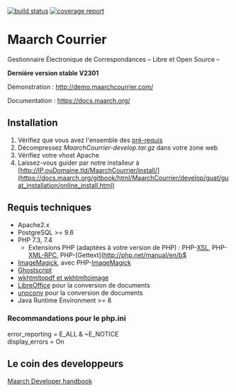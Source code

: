 [![build status](https://labs.maarch.org/maarch/MaarchCourrier/badges/develop/build.svg)](https://labs.maarch.org/maarch/MaarchCourrier/commits/develop)
[![coverage report](https://labs.maarch.org/maarch/MaarchCourrier/badges/develop/coverage.svg)](https://labs.maarch.org/maarch/MaarchCourrier/commits/develop)


# Maarch Courrier
Gestionnaire Électronique de Correspondances – Libre et Open Source –

**Dernière version stable V2301** 

Démonstration : http://demo.maarchcourrier.com/

Documentation : https://docs.maarch.org/


## Installation
1. Vérifiez que vous avez l'ensemble des [pré-requis](https://docs.maarch.org/gitbook/html/MaarchCourrier/develop/guat/guat_prerequisites/home.html)
2. Décompressez *MaarchCourrier-develop.tar.gz* dans votre zone web
3. Vérifiez votre vhost Apache
4. Laissez-vous guider par notre installeur à [http://IP.ouDomaine.tld/MaarchCourrier/install/](https://docs.maarch.org/gitbook/html/MaarchCourrier/develop/guat/guat_installation/online_install.html)


## Requis techniques

* Apache2.x
* PostgreSQL >= 9.6
* PHP 7.3, 7.4
   * Extensions PHP (adaptées à votre version de PHP) : PHP-[XSL](http://php.net/manual/en/book.xsl.php), PHP-[XML-RPC](http://php.net/manual/en/book.xmlrpc.php), PHP-[Gettext](http://php.net/manual/en/b$
* [ImageMagick](http://imagemagick.org/), avec PHP-[ImageMagick](http://php.net/manual/en/book.imagick.php)
* [Ghostscript](https://www.ghostscript.com/)
* [wkhtmltopdf et wkhtmltoimage](http://wkhtmltopdf.org/downloads.html)
* [LibreOffice](http://libreoffice.org/) pour la conversion de documents
* [unoconv](https://packages.debian.org/jessie/unoconv) pour la conversion de documents
* Java Runtime Environment >= 8


###  Recommandations pour le php.ini

error_reporting = E_ALL & ~E_NOTICE  
display_errors = On

## Le coin des developpeurs
[Maarch Developer handbook](https://labs.maarch.org/maarch/MaarchCourrier/blob/master/CONTRIBUTING.md)